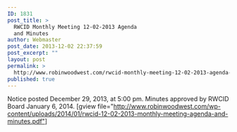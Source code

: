 ```yaml
---
ID: 1831
post_title: >
  RWCID Monthly Meeting 12-02-2013 Agenda
  and Minutes
author: Webmaster
post_date: 2013-12-02 22:37:59
post_excerpt: ""
layout: post
permalink: >
  http://www.robinwoodwest.com/rwcid-monthly-meeting-12-02-2013-agenda-and-minutes/
published: true
---
```

Notice posted December 29, 2013, at 5:00 pm.
Minutes approved by RWCID Board January 6, 2014.
[gview file="http://www.robinwoodwest.com/wp-content/uploads/2014/01/rwcid-12-02-2013-monthly-meeting-agenda-and-minutes.pdf"]
